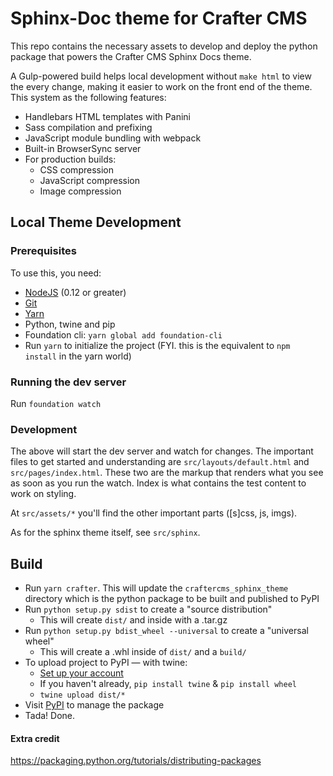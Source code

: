 # Sphinx-Doc theme for Crafter CMS

This repo contains the necessary assets to develop and deploy the python package that powers the Crafter CMS 
Sphinx Docs theme.

A Gulp-powered build helps local development without `make html` to view the every change, making it easier 
to work on the front end of the theme. This system as the following features:

- Handlebars HTML templates with Panini
- Sass compilation and prefixing
- JavaScript module bundling with webpack
- Built-in BrowserSync server
- For production builds:
  - CSS compression
  - JavaScript compression
  - Image compression

## Local Theme Development

### Prerequisites

To use this, you need:

- [NodeJS](https://nodejs.org/en/) (0.12 or greater)
- [Git](https://git-scm.com/)
- [Yarn](https://yarnpkg.com/en)
- Python, twine and pip
- Foundation cli: `yarn global add foundation-cli`
- Run `yarn` to initialize the project (FYI. this is the equivalent to `npm install` in the yarn world)

### Running the dev server

Run `foundation watch`

### Development

The above will start the dev server and watch for changes. The important files to get started and 
understanding are `src/layouts/default.html` and `src/pages/index.html`. These two are the markup 
that renders what you see as soon as you run the watch. Index is what contains the test content to 
work on styling.

At `src/assets/*` you'll find the other important parts ([s]css, js, imgs).

As for the sphinx theme itself, see `src/sphinx`.

## Build

- Run `yarn crafter`. This will update the `craftercms_sphinx_theme` directory which is the python
package to be built and published to PyPI
- Run `python setup.py sdist` to create a "source distribution"
    - This will create `dist/` and inside with a .tar.gz
- Run `python setup.py bdist_wheel --universal` to create a "universal wheel"
    - This will create a .whl inside of `dist/` and a `build/`
- To upload project to PyPI — with twine:
    - [Set up your account](https://packaging.python.org/tutorials/distributing-packages/#uploading-your-project-to-pypi)
    - If you haven't already, `pip install twine` & `pip install wheel`
    - `twine upload dist/*`
- Visit [PyPI](https://pypi.python.org/pypi?%3Aaction=pkg_edit&name=craftercms-sphinx-theme) to manage the package
- Tada! Done.

#### Extra credit

https://packaging.python.org/tutorials/distributing-packages
